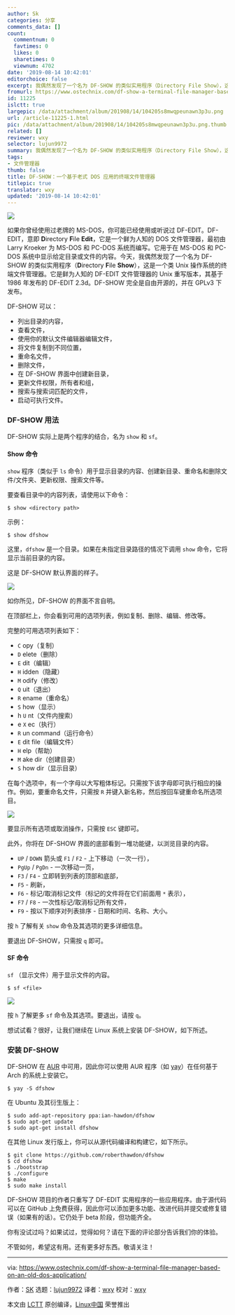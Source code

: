 ```yaml
---
author: Sk
categories: 分享
comments_data: []
count:
  commentnum: 0
  favtimes: 0
  likes: 0
  sharetimes: 0
  viewnum: 4702
date: '2019-08-14 10:42:01'
editorchoice: false
excerpt: 我偶然发现了一个名为 DF-SHOW 的类似实用程序（Directory File Show），这是一个类 Unix 操作系统的终端文件管理器。
fromurl: https://www.ostechnix.com/df-show-a-terminal-file-manager-based-on-an-old-dos-application/
id: 11225
islctt: true
largepic: /data/attachment/album/201908/14/104205s8mwqpeunawn3p3u.png
url: /article-11225-1.html
pic: /data/attachment/album/201908/14/104205s8mwqpeunawn3p3u.png.thumb.jpg
related: []
reviewer: wxy
selector: lujun9972
summary: 我偶然发现了一个名为 DF-SHOW 的类似实用程序（Directory File Show），这是一个类 Unix 操作系统的终端文件管理器。
tags:
- 文件管理器
thumb: false
title: DF-SHOW：一个基于老式 DOS 应用的终端文件管理器
titlepic: true
translator: wxy
updated: '2019-08-14 10:42:01'
---
```


![](/data/attachment/album/201908/14/104205s8mwqpeunawn3p3u.png)


如果你曾经使用过老牌的 MS-DOS，你可能已经使用或听说过 DF-EDIT。DF-EDIT，意即 **D**irectory **F**ile **Edit**，它是一个鲜为人知的 DOS 文件管理器，最初由 Larry Kroeker 为 MS-DOS 和 PC-DOS 系统而编写。它用于在 MS-DOS 和 PC-DOS 系统中显示给定目录或文件的内容。今天，我偶然发现了一个名为 DF-SHOW 的类似实用程序（**D**irectory **F**ile **Show**），这是一个类 Unix 操作系统的终端文件管理器。它是鲜为人知的 DF-EDIT 文件管理器的 Unix 重写版本，其基于 1986 年发布的 DF-EDIT 2.3d。DF-SHOW 完全是自由开源的，并在 GPLv3 下发布。


DF-SHOW 可以：


* 列出目录的内容，
* 查看文件，
* 使用你的默认文件编辑器编辑文件，
* 将文件复制到不同位置，
* 重命名文件，
* 删除文件，
* 在 DF-SHOW 界面中创建新目录，
* 更新文件权限，所有者和组，
* 搜索与搜索词匹配的文件，
* 启动可执行文件。


### DF-SHOW 用法


DF-SHOW 实际上是两个程序的结合，名为 `show` 和 `sf`。


#### Show 命令


`show` 程序（类似于 `ls` 命令）用于显示目录的内容、创建新目录、重命名和删除文件/文件夹、更新权限、搜索文件等。


要查看目录中的内容列表，请使用以下命令：



```
$ show <directory path>
```

示例：



```
$ show dfshow
```

这里，`dfshow` 是一个目录。如果在未指定目录路径的情况下调用 `show` 命令，它将显示当前目录的内容。


这是 DF-SHOW 默认界面的样子。


![](/data/attachment/album/201908/14/104206gu33b3tr73zn9ees.png)


如你所见，DF-SHOW 的界面不言自明。


在顶部栏上，你会看到可用的选项列表，例如复制、删除、编辑、修改等。


完整的可用选项列表如下：


* `C` opy（复制）
* `D` elete（删除）
* `E` dit（编辑）
* `H` idden（隐藏）
* `M` odify（修改）
* `Q` uit（退出）
* `R` ename（重命名）
* `S` how（显示）
* h `U` nt（文件内搜索）
* e `X` ec（执行）
* `R` un command（运行命令）
* `E` dit file（编辑文件）
* `H` elp（帮助）
* `M` ake dir（创建目录）
* `S` how dir（显示目录）


在每个选项中，有一个字母以大写粗体标记。只需按下该字母即可执行相应的操作。例如，要重命名文件，只需按 `R` 并键入新名称，然后按回车键重命名所选项目。


![](/data/attachment/album/201908/14/104207d4ovk4qat7drmovz.png)


要显示所有选项或取消操作，只需按 `ESC` 键即可。


此外，你将在 DF-SHOW 界面的底部看到一堆功能键，以浏览目录的内容。


* `UP` / `DOWN` 箭头或 `F1` / `F2` - 上下移动（一次一行），
* `PgUp` / `PgDn` - 一次移动一页，
* `F3` / `F4` - 立即转到列表的顶部和底部，
* `F5` - 刷新，
* `F6` - 标记/取消标记文件（标记的文件将在它们前面用 `*` 表示），
* `F7` / `F8` - 一次性标记/取消标记所有文件，
* `F9` - 按以下顺序对列表排序 - 日期和时间、名称、大小。


按 `h` 了解有关 `show` 命令及其选项的更多详细信息。


要退出 DF-SHOW，只需按 `q` 即可。


#### SF 命令


`sf` （显示文件）用于显示文件的内容。



```
$ sf <file>
```

![](/data/attachment/album/201908/14/104208ipwcvcdjjpxqaucx.png)


按 `h` 了解更多 `sf` 命令及其选项。要退出，请按 `q`。


想试试看？很好，让我们继续在 Linux 系统上安装 DF-SHOW，如下所述。


### 安装 DF-SHOW


DF-SHOW 在 [AUR](https://aur.archlinux.org/packages/dfshow/) 中可用，因此你可以使用 AUR 程序（如 [yay](https://www.ostechnix.com/yay-found-yet-another-reliable-aur-helper/)）在任何基于 Arch 的系统上安装它。



```
$ yay -S dfshow
```

在 Ubuntu 及其衍生版上：



```
$ sudo add-apt-repository ppa:ian-hawdon/dfshow
$ sudo apt-get update
$ sudo apt-get install dfshow
```

在其他 Linux 发行版上，你可以从源代码编译和构建它，如下所示。



```
$ git clone https://github.com/roberthawdon/dfshow
$ cd dfshow
$ ./bootstrap
$ ./configure
$ make
$ sudo make install
```

DF-SHOW 项目的作者只重写了 DF-EDIT 实用程序的一些应用程序。由于源代码可以在 GitHub 上免费获得，因此你可以添加更多功能、改进代码并提交或修复错误（如果有的话）。它仍处于 beta 阶段，但功能齐全。


你有没试过吗？如果试过，觉得如何？请在下面的评论部分告诉我们你的体验。


不管如何，希望这有用。还有更多好东西。敬请关注！




---


via: <https://www.ostechnix.com/df-show-a-terminal-file-manager-based-on-an-old-dos-application/>


作者：[SK](https://www.ostechnix.com/author/sk/) 选题：[lujun9972](https://github.com/lujun9972) 译者：[wxy](https://github.com/wxy) 校对：[wxy](https://github.com/wxy)


本文由 [LCTT](https://github.com/LCTT/TranslateProject) 原创编译，[Linux中国](https://linux.cn/) 荣誉推出
